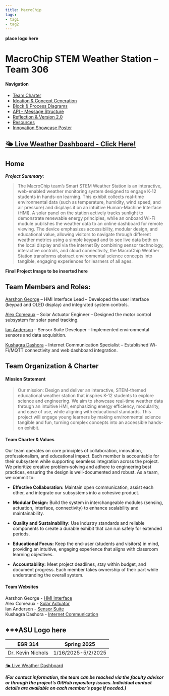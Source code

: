```yaml
---
title: MacroChip
tags:
- tag1
- tag2
---
```


**place logo here**
# MacroChip STEM Weather Station – Team 306

#### Navigation

- [Team Charter](./report.md)  
- [Ideation & Concept Generation](./ideation.md)  
- [Block & Process Diagrams](./block.md)  
- [API - Message Structure](./message-structure.md)
- [Reflection & Version 2.0](./reflection-version20.md)
- [Resources](./resources.md)
- [Innovation Showcase Poster](./showcase-poster.md)


## [🌤️ Live Weather Dashboard - Click Here!](weather_dashboard.html)

## Home

***Project Summary:***
> The MacroChip team’s Smart STEM Weather Station is an interactive, web-enabled weather monitoring system designed to engage K-12 students in hands-on learning. This exhibit collects real-time environmental data (such as temperature, humidity, wind speed, and air pressure) and displays it on an intuitive Human-Machine Interface (HMI). A solar panel on the station actively tracks sunlight to demonstrate renewable energy principles, while an onboard Wi-Fi module publishes the weather data to an online dashboard for remote viewing. The device emphasizes accessibility, modular design, and educational value, allowing visitors to navigate through different weather metrics using a simple keypad and to see live data both on the local display and via the internet
By combining sensor technology, interactive controls, and cloud connectivity, the MacroChip Weather Station transforms abstract environmental science concepts into tangible, engaging experiences for learners of all ages.


**Final Project Image to be inserted here**


## Team Members and Roles:

[Aarshon George](https://aarshon.github.io/) – HMI Interface Lead – Developed the user interface (keypad and OLED display) and integrated system controls.

[Alex Comeaux](https://alex-co04.github.io/Alex_Comeaux.io/) – Solar Actuator Engineer – Designed the motor control subsystem for solar panel tracking.

[Ian Anderson](https://tortoise6323.github.io/Tortoise6323/) – Sensor Suite Developer – Implemented environmental sensors and data acquisition.

[Kushagra Dashora](https://kdashora.github.io/kushagrad.github.io/) – Internet Communication Specialist – Established Wi-Fi/MQTT connectivity and web dashboard integration.



## Team Organization & Charter

#### Mission Statement

> Our mission: Design and deliver an interactive, STEM-themed educational weather station that inspires K-12 students to explore science and engineering. We aim to showcase real-time weather data through an intuitive HMI, emphasizing energy efficiency, modularity, and ease of use, while aligning with educational standards.
This project will engage young learners by making environmental science tangible and fun, turning complex concepts into an accessible hands-on exhibit.

#### Team Charter & Values

Our team operates on core principles of collaboration, innovation, professionalism, and educational impact. 
Each member is accountable for their subsystem while supporting seamless integration across the project. We prioritize creative problem-solving and adhere to engineering best practices, ensuring the design is well-documented and robust. As a team, we commit to:

- **Effective Collaboration:** Maintain open communication, assist each other, and integrate our subsystems into a cohesive product.

- **Modular Design:** Build the system in interchangeable modules (sensing, actuation, interface, connectivity) to enhance scalability and maintainability.

- **Quality and Sustainability:** Use industry standards and reliable components to create a durable exhibit that can run safely for extended periods.

- **Educational Focus:** Keep the end-user (students and visitors) in mind, providing an intuitive, engaging experience that aligns with classroom learning objectives.

- **Accountability:** Meet project deadlines, stay within budget, and document progress. Each member takes ownership of their part while understanding the overall system.


#### Team Websites

Aarshon George - [HMI Interface](https://aarshon.github.io/)  
Alex Comeaux - [Solar Actuator](https://alex-co04.github.io/Alex_Comeaux.io/)  
Ian Anderson - [Sensor Suite](https://tortoise6323.github.io/Tortoise6323/)  
Kushagra Dashora - [Internet Communication](https://kdashora.github.io/kushagrad.github.io/)


## ***ASU Logo here

EGR 314 | Spring 2025
----|--------
Dr. Kevin Nichols | 1/16/2025-5/2/2025

[🌤️ Live Weather Dashboard](weather_dashboard.html)

***(For contact information, the team can be reached via the faculty advisor or through the project’s GitHub repository issues. Individual contact details are available on each member’s page if needed.)***

